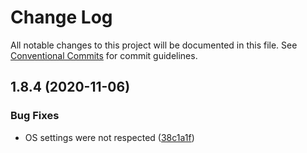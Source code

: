# Change Log

All notable changes to this project will be documented in this file.
See [Conventional Commits](https://conventionalcommits.org) for commit guidelines.

## 1.8.4 (2020-11-06)


### Bug Fixes

* OS settings were not respected ([38c1a1f](http://github.com/styxlab/gatsby-theme-try-ghost/tree/master/packages/gatsby-theme-ghost-dark-mode/commit/38c1a1ff97ef1fb94ccd22286098e84f86b80d6c))
